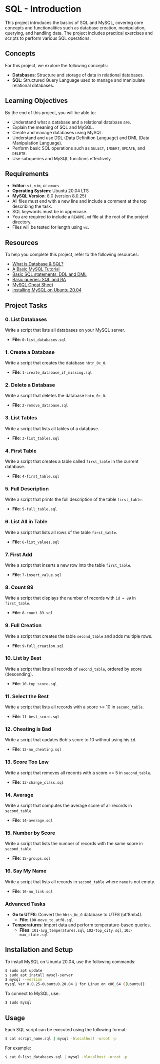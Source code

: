 # SQL - Introduction

This project introduces the basics of SQL and MySQL, covering core concepts and functionalities such as database creation, manipulation, querying, and handling data. The project includes practical exercises and scripts to perform various SQL operations.

## Concepts

For this project, we explore the following concepts:
- **Databases**: Structure and storage of data in relational databases.
- **SQL**: Structured Query Language used to manage and manipulate relational databases.

## Learning Objectives

By the end of this project, you will be able to:
- Understand what a database and a relational database are.
- Explain the meaning of SQL and MySQL.
- Create and manage databases using MySQL.
- Understand and use DDL (Data Definition Language) and DML (Data Manipulation Language).
- Perform basic SQL operations such as `SELECT`, `INSERT`, `UPDATE`, and `DELETE`.
- Use subqueries and MySQL functions effectively.

## Requirements

- **Editor**: `vi`, `vim`, or `emacs`
- **Operating System**: Ubuntu 20.04 LTS
- **MySQL Version**: 8.0 (version 8.0.25)
- All files must end with a new line and include a comment at the top describing the task.
- SQL keywords must be in uppercase.
- You are required to include a `README.md` file at the root of the project directory.
- Files will be tested for length using `wc`.

## Resources

To help you complete this project, refer to the following resources:
- [What is Database & SQL?](https://example.com)
- [A Basic MySQL Tutorial](https://example.com)
- [Basic SQL statements: DDL and DML](https://example.com)
- [Basic queries: SQL and RA](https://example.com)
- [MySQL Cheat Sheet](https://example.com)
- [Installing MySQL on Ubuntu 20.04](https://example.com)

## Project Tasks

### 0. List Databases
Write a script that lists all databases on your MySQL server.
- **File**: `0-list_databases.sql`

### 1. Create a Database
Write a script that creates the database `hbtn_0c_0`.
- **File**: `1-create_database_if_missing.sql`

### 2. Delete a Database
Write a script that deletes the database `hbtn_0c_0`.
- **File**: `2-remove_database.sql`

### 3. List Tables
Write a script that lists all tables of a database.
- **File**: `3-list_tables.sql`

### 4. First Table
Write a script that creates a table called `first_table` in the current database.
- **File**: `4-first_table.sql`

### 5. Full Description
Write a script that prints the full description of the table `first_table`.
- **File**: `5-full_table.sql`

### 6. List All in Table
Write a script that lists all rows of the table `first_table`.
- **File**: `6-list_values.sql`

### 7. First Add
Write a script that inserts a new row into the table `first_table`.
- **File**: `7-insert_value.sql`

### 8. Count 89
Write a script that displays the number of records with `id = 89` in `first_table`.
- **File**: `8-count_89.sql`

### 9. Full Creation
Write a script that creates the table `second_table` and adds multiple rows.
- **File**: `9-full_creation.sql`

### 10. List by Best
Write a script that lists all records of `second_table`, ordered by score (descending).
- **File**: `10-top_score.sql`

### 11. Select the Best
Write a script that lists all records with a score >= 10 in `second_table`.
- **File**: `11-best_score.sql`

### 12. Cheating is Bad
Write a script that updates Bob's score to 10 without using his `id`.
- **File**: `12-no_cheating.sql`

### 13. Score Too Low
Write a script that removes all records with a score <= 5 in `second_table`.
- **File**: `13-change_class.sql`

### 14. Average
Write a script that computes the average score of all records in `second_table`.
- **File**: `14-average.sql`

### 15. Number by Score
Write a script that lists the number of records with the same score in `second_table`.
- **File**: `15-groups.sql`

### 16. Say My Name
Write a script that lists all records in `second_table` where `name` is not empty.
- **File**: `16-no_link.sql`

### Advanced Tasks
- **Go to UTF8**: Convert the `hbtn_0c_0` database to UTF8 (utf8mb4). 
  - **File**: `100-move_to_utf8.sql`
- **Temperatures**: Import data and perform temperature-based queries.
  - **Files**: `101-avg_temperatures.sql`, `102-top_city.sql`, `103-max_state.sql`

## Installation and Setup

To install MySQL on Ubuntu 20.04, use the following commands:

```bash
$ sudo apt update
$ sudo apt install mysql-server
$ mysql --version
mysql Ver 8.0.25-0ubuntu0.20.04.1 for Linux on x86_64 ((Ubuntu))
```

To connect to MySQL, use:

```bash
$ sudo mysql
```

## Usage

Each SQL script can be executed using the following format:

```bash
$ cat script_name.sql | mysql -hlocalhost -uroot -p
```

For example:

```bash
$ cat 0-list_databases.sql | mysql -hlocalhost -uroot -p
```
